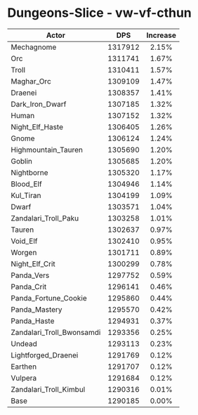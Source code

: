 # Dungeons-Slice - vw-vf-cthun
| Actor | DPS | Increase |
|---|:---:|:---:|
|Mechagnome|1317912|2.15%|
|Orc|1311741|1.67%|
|Troll|1310411|1.57%|
|Maghar_Orc|1309109|1.47%|
|Draenei|1308357|1.41%|
|Dark_Iron_Dwarf|1307185|1.32%|
|Human|1307152|1.32%|
|Night_Elf_Haste|1306405|1.26%|
|Gnome|1306124|1.24%|
|Highmountain_Tauren|1305690|1.20%|
|Goblin|1305685|1.20%|
|Nightborne|1305320|1.17%|
|Blood_Elf|1304946|1.14%|
|Kul_Tiran|1304199|1.09%|
|Dwarf|1303571|1.04%|
|Zandalari_Troll_Paku|1303258|1.01%|
|Tauren|1302637|0.97%|
|Void_Elf|1302410|0.95%|
|Worgen|1301711|0.89%|
|Night_Elf_Crit|1300299|0.78%|
|Panda_Vers|1297752|0.59%|
|Panda_Crit|1296141|0.46%|
|Panda_Fortune_Cookie|1295860|0.44%|
|Panda_Mastery|1295570|0.42%|
|Panda_Haste|1294931|0.37%|
|Zandalari_Troll_Bwonsamdi|1293356|0.25%|
|Undead|1293113|0.23%|
|Lightforged_Draenei|1291769|0.12%|
|Earthen|1291707|0.12%|
|Vulpera|1291684|0.12%|
|Zandalari_Troll_Kimbul|1290316|0.01%|
|Base|1290185|0.00%|
